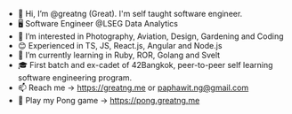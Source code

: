 
- 👋 Hi, I’m @greatng (Great). I'm self taught software engineer.
- 🖥️ Software Engineer @LSEG Data Analytics
- 👀 I’m interested in Photography, Aviation, Design, Gardening and Coding
- 😊 Experienced in TS, JS, React.js, Angular and Node.js
- 🌱 I’m currently learning in Ruby, ROR, Golang and Svelt
- 🎓 First batch and ex-cadet of 42Bangkok, peer-to-peer self learning software engineering program.
- 📫 Reach me -> https://greatng.me or paphawit.ng@gmail.com
- 🏓 Play my Pong game -> https://pong.greatng.me


<!---
greatng/greatng is a ✨ special ✨ repository because its `README.md` (this file) appears on your GitHub profile.
You can click the Preview link to take a look at your changes.
--->
